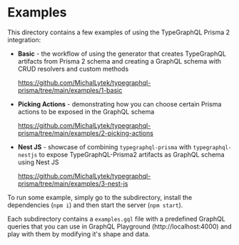 # Examples

This directory contains a few examples of using the TypeGraphQL Prisma 2 integration:

- **Basic** - the workflow of using the generator that creates TypeGraphQL artifacts from Prisma 2 schema and creating a GraphQL schema with CRUD resolvers and custom methods

  https://github.com/MichalLytek/typegraphql-prisma/tree/main/examples/1-basic

- **Picking Actions** - demonstrating how you can choose certain Prisma actions to be exposed in the GraphQL schema

  https://github.com/MichalLytek/typegraphql-prisma/tree/main/examples/2-picking-actions

- **Nest JS** - showcase of combining `typegraphql-prisma` with `typegraphql-nestjs` to expose TypeGraphQL-Prisma2 artifacts as GraphQL schema using Nest JS

  https://github.com/MichalLytek/typegraphql-prisma/tree/main/examples/3-nest-js

To run some example, simply go to the subdirectory, install the dependencies (`npm i`) and then start the server (`npm start`).

Each subdirectory contains a `examples.gql` file with a predefined GraphQL queries that you can use in GraphQL Playground (http://localhost:4000) and play with them by modifying it's shape and data.
